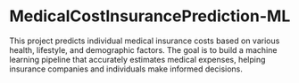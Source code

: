 # MedicalCostInsurancePrediction-ML
This project predicts individual medical insurance costs based on various health, lifestyle, and demographic factors. The goal is to build a machine learning pipeline that accurately estimates medical expenses, helping insurance companies and individuals make informed decisions.
